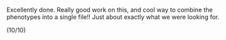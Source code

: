 Excellently done. Really good work on this, and cool way to combine the phenotypes into a single file!! Just about exactly what we were looking for.

(10/10)
